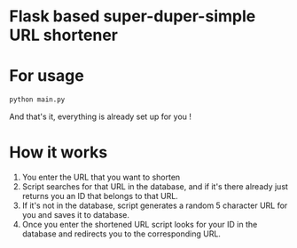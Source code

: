 # Flask based super-duper-simple URL shortener

# For usage 

```python
python main.py
```

And that's it, everything is already set up for you !

# How it works

1. You enter the URL that you want to shorten
2. Script searches for that URL in the database, and if it's there already just returns you an ID that belongs to that URL.
3. If it's not in the database, script generates a random 5 character URL for you and saves it to database.
4. Once you enter the shortened URL script looks for your ID in the database and redirects you to the corresponding URL.